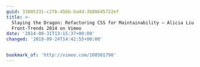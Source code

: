 ```yaml
---
guid: 33805331-c2fb-45bb-ba4d-3b80645722ef
title: >-
  Slaying the Dragon: Refactoring CSS for Maintainability – Alicia Liu at
  Front-Trends 2014 on Vimeo
date: '2014-08-31T13:15:37+00:00'
changed: '2019-09-24T14:42:55+00:00'


bookmark_of: 'http://vimeo.com/100501790'
---
```




